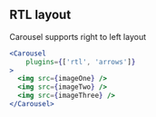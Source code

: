 ## RTL layout
Carousel supports right to left layout
```jsx render
<Carousel 
    plugins={['rtl', 'arrows']} 
>
  <img src={imageOne} />
  <img src={imageTwo} />
  <img src={imageThree} />
</Carousel>
```
